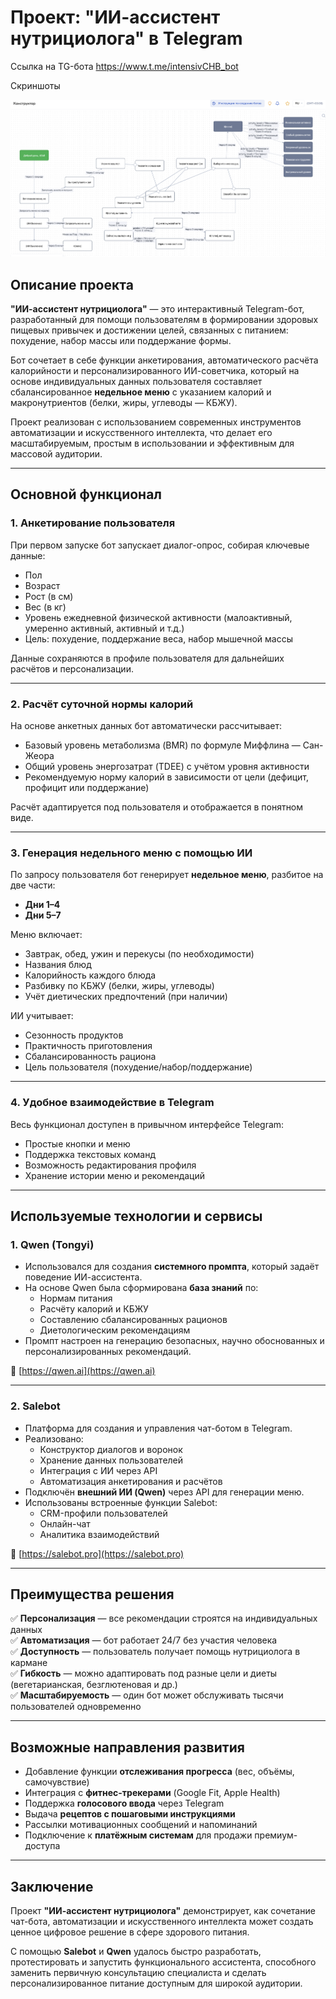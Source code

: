 # Проект: "ИИ-ассистент нутрициолога" в Telegram
Ссылка на TG-бота https://www.t.me/intensivCHB_bot

Скриншоты


![Скриншот_2](https://github.com/PavelKoff2025/ai_asistent_nutrio/blob/main/%D0%A1%D0%BD%D0%B8%D0%BC%D0%BE%D0%BA%20%D1%8D%D0%BA%D1%80%D0%B0%D0%BD%D0%B0%202025-08-27%20%D0%B2%2013.38.14.png?raw=true)
## Описание проекта

**"ИИ-ассистент нутрициолога"** — это интерактивный Telegram-бот, разработанный для помощи пользователям в формировании здоровых пищевых привычек и достижении целей, связанных с питанием: похудение, набор массы или поддержание формы.  

Бот сочетает в себе функции анкетирования, автоматического расчёта калорийности и персонализированного ИИ-советчика, который на основе индивидуальных данных пользователя составляет сбалансированное **недельное меню** с указанием калорий и макронутриентов (белки, жиры, углеводы — КБЖУ).

Проект реализован с использованием современных инструментов автоматизации и искусственного интеллекта, что делает его масштабируемым, простым в использовании и эффективным для массовой аудитории.

---

## Основной функционал

### 1. Анкетирование пользователя
При первом запуске бот запускает диалог-опрос, собирая ключевые данные:
- Пол
- Возраст
- Рост (в см)
- Вес (в кг)
- Уровень ежедневной физической активности (малоактивный, умеренно активный, активный и т.д.)
- Цель: похудение, поддержание веса, набор мышечной массы

Данные сохраняются в профиле пользователя для дальнейших расчётов и персонализации.

---

### 2. Расчёт суточной нормы калорий
На основе анкетных данных бот автоматически рассчитывает:
- Базовый уровень метаболизма (BMR) по формуле Миффлина — Сан-Жеора
- Общий уровень энергозатрат (TDEE) с учётом уровня активности
- Рекомендуемую норму калорий в зависимости от цели (дефицит, профицит или поддержание)

Расчёт адаптируется под пользователя и отображается в понятном виде.

---

### 3. Генерация недельного меню с помощью ИИ
По запросу пользователя бот генерирует **недельное меню**, разбитое на две части:
- **Дни 1–4**
- **Дни 5–7**

Меню включает:
- Завтрак, обед, ужин и перекусы (по необходимости)
- Названия блюд
- Калорийность каждого блюда
- Разбивку по КБЖУ (белки, жиры, углеводы)
- Учёт диетических предпочтений (при наличии)

ИИ учитывает:
- Сезонность продуктов
- Практичность приготовления
- Сбалансированность рациона
- Цель пользователя (похудение/набор/поддержание)

---

### 4. Удобное взаимодействие в Telegram
Весь функционал доступен в привычном интерфейсе Telegram:
- Простые кнопки и меню
- Поддержка текстовых команд
- Возможность редактирования профиля
- Хранение истории меню и рекомендаций

---

## Используемые технологии и сервисы

### 1. **Qwen (Tongyi)**  
- Использовался для создания **системного промпта**, который задаёт поведение ИИ-ассистента.
- На основе Qwen была сформирована **база знаний** по:
  - Нормам питания
  - Расчёту калорий и КБЖУ
  - Составлению сбалансированных рационов
  - Диетологическим рекомендациям
- Промпт настроен на генерацию безопасных, научно обоснованных и персонализированных рекомендаций.

🔗 [https://qwen.ai](https://qwen.ai)

---

### 2. **Salebot**  
- Платформа для создания и управления чат-ботом в Telegram.
- Реализовано:
  - Конструктор диалогов и воронок
  - Хранение данных пользователей
  - Интеграция с ИИ через API
  - Автоматизация анкетирования и расчётов
- Подключён **внешний ИИ (Qwen)** через API для генерации меню.
- Использованы встроенные функции Salebot:
  - CRM-профили пользователей
  - Онлайн-чат
  - Аналитика взаимодействий

🔗 [https://salebot.pro](https://salebot.pro)

---

## Преимущества решения

✅ **Персонализация** — все рекомендации строятся на индивидуальных данных  
✅ **Автоматизация** — бот работает 24/7 без участия человека  
✅ **Доступность** — пользователь получает помощь нутрициолога в кармане  
✅ **Гибкость** — можно адаптировать под разные цели и диеты (вегетарианская, безглютеновая и др.)  
✅ **Масштабируемость** — один бот может обслуживать тысячи пользователей одновременно  

---

## Возможные направления развития

- Добавление функции **отслеживания прогресса** (вес, объёмы, самочувствие)
- Интеграция с **фитнес-трекерами** (Google Fit, Apple Health)
- Поддержка **голосового ввода** через Telegram
- Выдача **рецептов с пошаговыми инструкциями**
- Рассылки мотивационных сообщений и напоминаний
- Подключение к **платёжным системам** для продажи премиум-доступа

---

## Заключение

Проект **"ИИ-ассистент нутрициолога"** демонстрирует, как сочетание чат-бота, автоматизации и искусственного интеллекта может создать ценное цифровое решение в сфере здорового питания.  

С помощью **Salebot** и **Qwen** удалось быстро разработать, протестировать и запустить функционального ассистента, способного заменить первичную консультацию специалиста и сделать персонализированное питание доступным для широкой аудитории.
